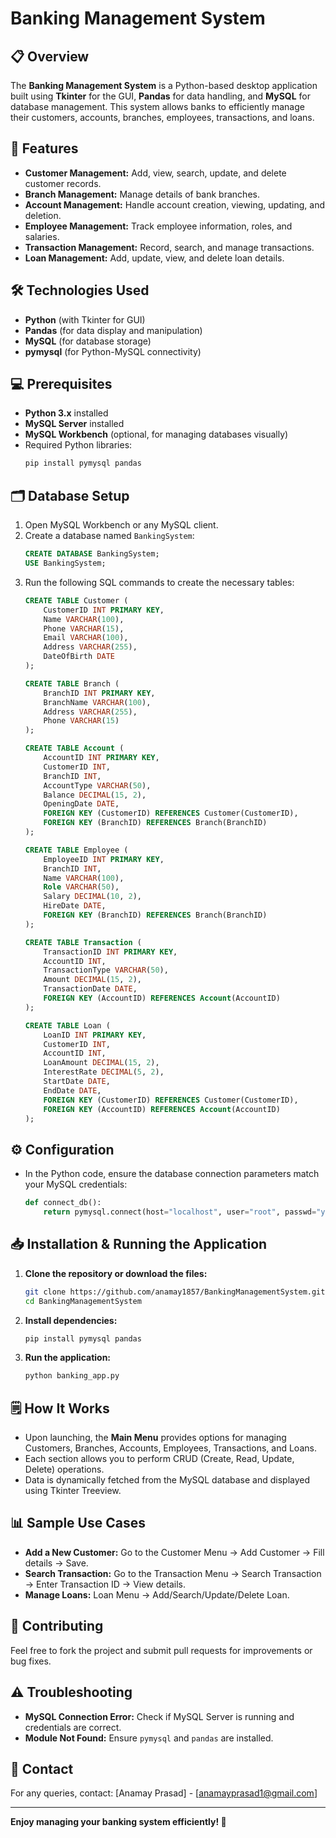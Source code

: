 # Banking Management System

## 📋 Overview
The **Banking Management System** is a Python-based desktop application built using **Tkinter** for the GUI, **Pandas** for data handling, and **MySQL** for database management. This system allows banks to efficiently manage their customers, accounts, branches, employees, transactions, and loans.

## 🚀 Features
- **Customer Management:** Add, view, search, update, and delete customer records.
- **Branch Management:** Manage details of bank branches.
- **Account Management:** Handle account creation, viewing, updating, and deletion.
- **Employee Management:** Track employee information, roles, and salaries.
- **Transaction Management:** Record, search, and manage transactions.
- **Loan Management:** Add, update, view, and delete loan details.

## 🛠️ Technologies Used
- **Python** (with Tkinter for GUI)
- **Pandas** (for data display and manipulation)
- **MySQL** (for database storage)
- **pymysql** (for Python-MySQL connectivity)

## 💻 Prerequisites
- **Python 3.x** installed
- **MySQL Server** installed
- **MySQL Workbench** (optional, for managing databases visually)
- Required Python libraries:
  ```bash
  pip install pymysql pandas
  ```

## 🗂️ Database Setup
1. Open MySQL Workbench or any MySQL client.
2. Create a database named `BankingSystem`:
   ```sql
   CREATE DATABASE BankingSystem;
   USE BankingSystem;
   ```
3. Run the following SQL commands to create the necessary tables:
   ```sql
   CREATE TABLE Customer (
       CustomerID INT PRIMARY KEY,
       Name VARCHAR(100),
       Phone VARCHAR(15),
       Email VARCHAR(100),
       Address VARCHAR(255),
       DateOfBirth DATE
   );

   CREATE TABLE Branch (
       BranchID INT PRIMARY KEY,
       BranchName VARCHAR(100),
       Address VARCHAR(255),
       Phone VARCHAR(15)
   );

   CREATE TABLE Account (
       AccountID INT PRIMARY KEY,
       CustomerID INT,
       BranchID INT,
       AccountType VARCHAR(50),
       Balance DECIMAL(15, 2),
       OpeningDate DATE,
       FOREIGN KEY (CustomerID) REFERENCES Customer(CustomerID),
       FOREIGN KEY (BranchID) REFERENCES Branch(BranchID)
   );

   CREATE TABLE Employee (
       EmployeeID INT PRIMARY KEY,
       BranchID INT,
       Name VARCHAR(100),
       Role VARCHAR(50),
       Salary DECIMAL(10, 2),
       HireDate DATE,
       FOREIGN KEY (BranchID) REFERENCES Branch(BranchID)
   );

   CREATE TABLE Transaction (
       TransactionID INT PRIMARY KEY,
       AccountID INT,
       TransactionType VARCHAR(50),
       Amount DECIMAL(15, 2),
       TransactionDate DATE,
       FOREIGN KEY (AccountID) REFERENCES Account(AccountID)
   );

   CREATE TABLE Loan (
       LoanID INT PRIMARY KEY,
       CustomerID INT,
       AccountID INT,
       LoanAmount DECIMAL(15, 2),
       InterestRate DECIMAL(5, 2),
       StartDate DATE,
       EndDate DATE,
       FOREIGN KEY (CustomerID) REFERENCES Customer(CustomerID),
       FOREIGN KEY (AccountID) REFERENCES Account(AccountID)
   );
   ```

## ⚙️ Configuration
- In the Python code, ensure the database connection parameters match your MySQL credentials:
  ```python
  def connect_db():
      return pymysql.connect(host="localhost", user="root", passwd="your_password", database="BankingSystem")
  ```

## 📥 Installation & Running the Application
1. **Clone the repository or download the files:**
   ```bash
   git clone https://github.com/anamay1857/BankingManagementSystem.git
   cd BankingManagementSystem
   ```
2. **Install dependencies:**
   ```bash
   pip install pymysql pandas
   ```
3. **Run the application:**
   ```bash
   python banking_app.py
   ```

## 🗒️ How It Works
- Upon launching, the **Main Menu** provides options for managing Customers, Branches, Accounts, Employees, Transactions, and Loans.
- Each section allows you to perform CRUD (Create, Read, Update, Delete) operations.
- Data is dynamically fetched from the MySQL database and displayed using Tkinter Treeview.

## 📊 Sample Use Cases
- **Add a New Customer:** Go to the Customer Menu → Add Customer → Fill details → Save.
- **Search Transaction:** Go to the Transaction Menu → Search Transaction → Enter Transaction ID → View details.
- **Manage Loans:** Loan Menu → Add/Search/Update/Delete Loan.

## 🤝 Contributing
Feel free to fork the project and submit pull requests for improvements or bug fixes.

## ⚠️ Troubleshooting
- **MySQL Connection Error:** Check if MySQL Server is running and credentials are correct.
- **Module Not Found:** Ensure `pymysql` and `pandas` are installed.

## 📧 Contact
For any queries, contact: [Anamay Prasad] - [anamayprasad1@gmail.com]  

---

**Enjoy managing your banking system efficiently! 🚀**

